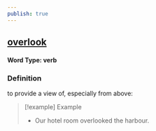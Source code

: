 ```yaml
---
publish: true
---
```

## [overlook](https://dictionary.cambridge.org/dictionary/english/overlook)

#### Word Type: verb
### Definition
to provide a view of, especially from above:

>[!example] Example
> - Our hotel room overlooked the harbour.
